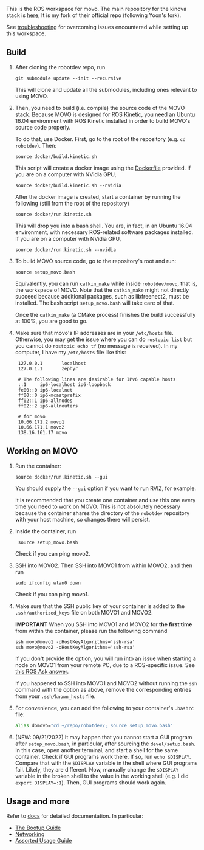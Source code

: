 This is the ROS workspace for movo.
The main repository for the kinova stack is [here](https://github.com/zkytony/kinova-movo);
It is my fork of their official repo (following Yoon's fork).

See [troubleshooting](troubleshooting.md) for overcoming
issues encountered while setting up this workspace.

## Build

1. After cloning the robotdev repo, run
    ```
    git submodule update --init --recursive
    ```
    This will clone and update all the submodules,
    including ones relevant to using MOVO.

2. Then, you need to build (i.e. compile) the source code of
   the MOVO stack. Because MOVO is designed for ROS Kinetic, you need an Ubuntu 16.04 environment with ROS Kinetic installed in order to build MOVO's source code properly.

   To do that, use Docker. First, go to the root of the repository (e.g. `cd robotdev`). Then:
   ```
   source docker/build.kinetic.sh
   ```
   This script will create a docker image using the [Dockerfile](../Dockerfile.kinetic) provided. If you are on a computer with NVidia GPU,
   ```
   source docker/build.kinetic.sh --nvidia
   ```

   After the docker image is created, start a container by running the following (still from the root of the repository)
   ```
   source docker/run.kinetic.sh
   ```
   This will drop you into a bash shell. You are, in fact, in an Ubuntu 16.04 environment, with necessary ROS-related software packages installed. If you are on a computer with NVidia GPU,
   ```
   source docker/run.kinetic.sh --nvidia
   ```

3. To build MOVO source code, go to the repository's root and run:
   ```
   source setup_movo.bash
   ```
   Equivalently, you can run `catkin_make` while inside `robotdev/movo`, that is, the workspace of MOVO. Note that the `catkin_make` might not directly succeed because additional packages, such as libfreenect2, must be installed. The bash script `setup_movo.bash` will take care of that.

   Once the `catkin_make` (a CMake process) finishes the build successfully at 100%, you are good to go.


4. Make sure that movo's IP addresses are in your `/etc/hosts` file. Otherwise, you may get the issue where you can do `rostopic list` but you cannot do `rostopic echo tf` (no message is received). In my computer, I have my `/etc/hosts` file like this:
   ```
    127.0.0.1       localhost
    127.0.1.1       zephyr

    # The following lines are desirable for IPv6 capable hosts
    ::1     ip6-localhost ip6-loopback
    fe00::0 ip6-localnet
    ff00::0 ip6-mcastprefix
    ff02::1 ip6-allnodes
    ff02::2 ip6-allrouters

    # for movo
    10.66.171.2 movo1
    10.66.171.1 movo2
    138.16.161.17 movo
   ```


## Working on MOVO

1. Run the container:
   ```
   source docker/run.kinetic.sh --gui
   ```
   You should supply the `--gui` option if you want to run RVIZ, for example.

   It is recommended that you create one container and use this one every time you need to work on MOVO. This is not absolutely necessary because the container shares the directory of the `robotdev` repository with your host machine, so changes there will persist.

2. Inside the container, run
   ```
    source setup_movo.bash
   ```

   Check if you can ping movo2.

3. SSH into MOVO2. Then SSH into MOVO1 from within MOVO2, and then run
   ```
   sudo ifconfig wlan0 down
   ```
   Check if you can ping movo1.

4. Make sure that the SSH public key of your container is added
   to the `.ssh/authorized_keys` file on both MOVO1 and MOVO2.

    **IMPORTANT** When you SSH into MOVO1 and MOVO2 for **the first time**
    from within the container, please run the following command
    ```
    ssh movo@movo1 -oHostKeyAlgorithms='ssh-rsa'
    ssh movo@movo2 -oHostKeyAlgorithms='ssh-rsa'
    ```
    If you don't provide the option, you will run into an issue when starting a node on MOVO1 from your remote PC, due to a ROS-specific issue. See [this ROS Ask answer](https://answers.ros.org/question/244060/roslaunch-ssh-known_host-errors-cannot-launch-remote-nodes/?answer=244064#post-id-244064).

    If you happened to SSH into MOVO1 and MOVO2 without running the `ssh` command with the option as above, remove the corresponding entries from your `.ssh/known_hosts` file.

5. For convenience, you can add the following to your container's `.bashrc` file:
    ```bash
    alias domovo="cd ~/repo/robotdev/; source setup_movo.bash"
    ```
    
6. (NEW: 09/21/2022) It may happen that you cannot start a GUI program after `setup_movo.bash`, in particular, after sourcing the `devel/setup.bash`. In this case, open another terminal, and start a shell for the same container. Check if GUI programs work there. If so, run `echo $DISPLAY`. Compare that with the `$DISPLAY` variable in the shell where GUI programs fail. Likely, they are different. Now, manually change the `$DISPLAY` variable in the broken shell to the value in the working shell (e.g. I did `export DISPLAY=:1`). Then, GUI programs should work again.

## Usage and more

Refer to [docs](./docs) for detailed documentation. In particular:

 * [The Bootup Guide](./docs/Bootup.md)
 * [Networking](./docs/Networking.md)
 * [Assorted Usage Guide](./docs/MiscUsage.md)
